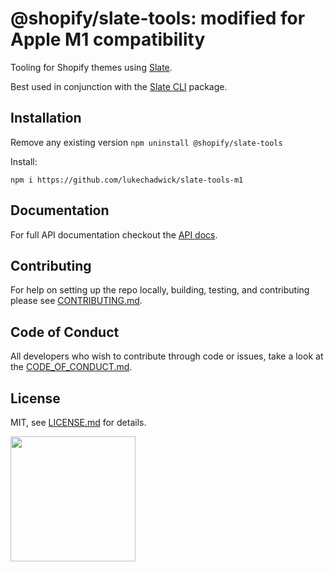 # @shopify/slate-tools: modified for Apple M1 compatibility

Tooling for Shopify themes using [Slate](https://github.com/Shopify/slate/tree/0.x).

Best used in conjunction with the [Slate CLI](https://www.npmjs.com/package/@shopify/slate) package.

## Installation

Remove any existing version `npm uninstall @shopify/slate-tools`

Install:
```
npm i https://github.com/lukechadwick/slate-tools-m1
```

## Documentation

For full API documentation checkout the [API docs](https://shopify.github.io/slate/).

## Contributing

For help on setting up the repo locally, building, testing, and contributing
please see [CONTRIBUTING.md](https://github.com/Shopify/slate/blob/0.x/CONTRIBUTING.md).

## Code of Conduct

All developers who wish to contribute through code or issues, take a look at the
[CODE_OF_CONDUCT.md](https://github.com/Shopify/slate/blob/0.x/CODE_OF_CONDUCT.md).

## License

MIT, see [LICENSE.md](http://github.com/Shopify/slate/blob/0.x/LICENSE.md) for details.

<img src="https://cdn.shopify.com/shopify-marketing_assets/builds/19.0.0/shopify-full-color-black.svg" width="200" />
